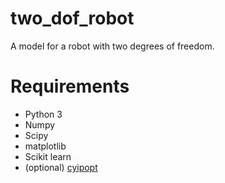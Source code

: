 # two_dof_robot

A model for a robot with two degrees of freedom.

# Requirements

* Python 3
* Numpy
* Scipy
* matplotlib
* Scikit learn
* (optional) [cyipopt](https://github.com/mechmotum/cyipopt)
